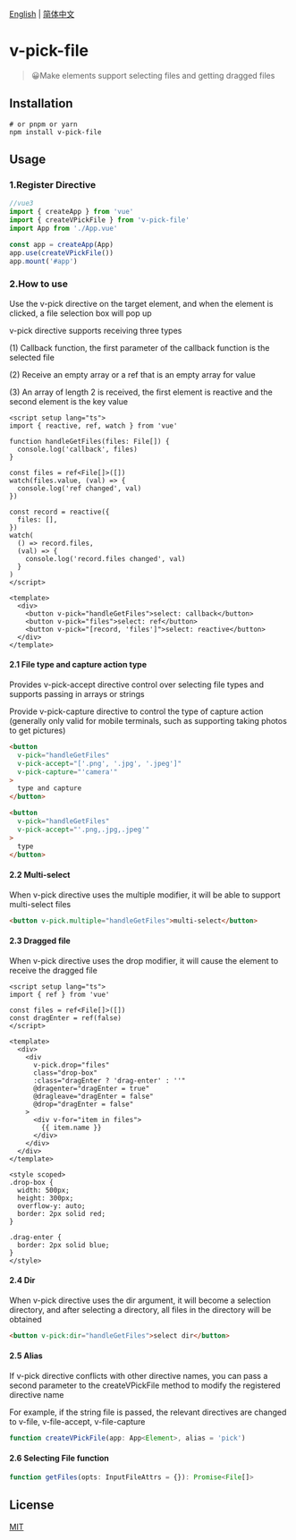 [English](./README.md) | [简体中文](./README-zh-cn.md)

# v-pick-file

> 😀Make elements support selecting files and getting dragged files



## Installation

```
# or pnpm or yarn
npm install v-pick-file
```



## Usage

### 1.Register Directive

```js
//vue3
import { createApp } from 'vue'
import { createVPickFile } from 'v-pick-file'
import App from './App.vue'

const app = createApp(App)
app.use(createVPickFile())
app.mount('#app')
```



### 2.How to use

Use the v-pick directive on the target element, and when the element is clicked, a file selection box will pop up

v-pick directive supports receiving three types

(1) Callback function, the first parameter of the callback function is the selected file

(2) Receive an empty array or a ref that is an empty array for value

(3) An array of length 2 is received, the first element is reactive and the second element is the key value

```vue
<script setup lang="ts">
import { reactive, ref, watch } from 'vue'

function handleGetFiles(files: File[]) {
  console.log('callback', files)
}

const files = ref<File[]>([])
watch(files.value, (val) => {
  console.log('ref changed', val)
})

const record = reactive({
  files: [],
})
watch(
  () => record.files,
  (val) => {
    console.log('record.files changed', val)
  }
)
</script>

<template>
  <div>
    <button v-pick="handleGetFiles">select: callback</button>
    <button v-pick="files">select: ref</button>
    <button v-pick="[record, 'files']">select: reactive</button>
  </div>
</template>
```

#### 2.1 File type and capture action type

Provides v-pick-accept directive control over selecting file types and supports passing in arrays or strings

Provide v-pick-capture directive to control the type of capture action (generally only valid for mobile terminals, such as supporting taking photos to get pictures)

```html
<button 
  v-pick="handleGetFiles"
  v-pick-accept="['.png', '.jpg', '.jpeg']"
  v-pick-capture="'camera'"
>
  type and capture
</button>

<button 
  v-pick="handleGetFiles"
  v-pick-accept="'.png,.jpg,.jpeg'"
>
  type
</button>
```

#### 2.2 Multi-select

When v-pick directive uses the multiple modifier, it will be able to support multi-select files

```html
<button v-pick.multiple="handleGetFiles">multi-select</button>
```

#### 2.3 Dragged file

When v-pick directive uses the drop modifier, it will cause the element to receive the dragged file

```vue
<script setup lang="ts">
import { ref } from 'vue'

const files = ref<File[]>([])
const dragEnter = ref(false)
</script>

<template>
  <div>
    <div 
      v-pick.drop="files"
      class="drop-box"
      :class="dragEnter ? 'drag-enter' : ''"
      @dragenter="dragEnter = true"
      @dragleave="dragEnter = false"
      @drop="dragEnter = false"
    >
      <div v-for="item in files"> 
        {{ item.name }}
      </div>
    </div>
  </div>
</template>

<style scoped>
.drop-box {
  width: 500px;
  height: 300px;
  overflow-y: auto;
  border: 2px solid red;
}

.drag-enter {
  border: 2px solid blue;
}
</style>

```

#### 2.4 Dir

When v-pick directive uses the dir argument, it will become a selection directory, and after selecting a directory, all files in the directory will be obtained

```html
<button v-pick:dir="handleGetFiles">select dir</button>
```

#### 2.5 Alias

If v-pick directive conflicts with other directive names, you can pass a second parameter to the createVPickFile method to modify the registered directive name

For example, if the string file is passed, the relevant directives are changed to v-file, v-file-accept, v-file-capture

```ts
function createVPickFile(app: App<Element>, alias = 'pick')
```

#### 2.6 Selecting File function 

```ts
function getFiles(opts: InputFileAttrs = {}): Promise<File[]>
```



## License

[MIT](http://opensource.org/licenses/MIT)

